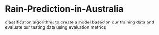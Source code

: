 # Rain-Prediction-in-Australia
classification algorithms to create a model based on our training data and evaluate our testing data using evaluation metrics 
